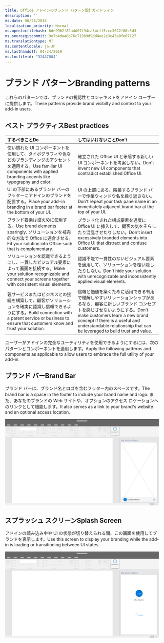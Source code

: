 ```yaml
---
title: Office アドインのブランド パターン設計ガイドライン
description: ''
ms.date: 06/26/2018
localization_priority: Normal
ms.openlocfilehash: 6de9962f82a4d07f94ca34cff5ccc3622f80c5d3
ms.sourcegitcommit: 9e7b4daa8d76c710b9d9dd4ae2e3c45e8fe07127
ms.translationtype: MT
ms.contentlocale: ja-JP
ms.lasthandoff: 04/24/2019
ms.locfileid: "32447004"
---
```

# <a name="branding-patterns"></a><span data-ttu-id="ab8ab-102">ブランド パターン</span><span class="sxs-lookup"><span data-stu-id="ab8ab-102">Branding patterns</span></span>

<span data-ttu-id="ab8ab-103">これらのパターンでは、ブランドの視認性とコンテキストをアドイン ユーザーに提供します。</span><span class="sxs-lookup"><span data-stu-id="ab8ab-103">These patterns provide brand visibilty and context to your add-in users.</span></span> 

## <a name="best-practices"></a><span data-ttu-id="ab8ab-104">ベスト プラクティス</span><span class="sxs-lookup"><span data-stu-id="ab8ab-104">Best practices</span></span>

|<span data-ttu-id="ab8ab-105">するべきこと</span><span class="sxs-lookup"><span data-stu-id="ab8ab-105">Do</span></span> |<span data-ttu-id="ab8ab-106">してはいけないこと</span><span class="sxs-lookup"><span data-stu-id="ab8ab-106">Don't</span></span>|
|:---- |:----|
| <span data-ttu-id="ab8ab-107">使い慣れた UI コンポーネントを使用して、タイポグラフィや色などのブランディングのアクセントを適用する。</span><span class="sxs-lookup"><span data-stu-id="ab8ab-107">Use familiar UI components with applied branding accents like typography and color.</span></span> | <span data-ttu-id="ab8ab-108">確立された Office UI と矛盾する新しい UI コンポーネントを考案しない。</span><span class="sxs-lookup"><span data-stu-id="ab8ab-108">Don't invent new UI components that contradict established Office UI.</span></span> | 
| <span data-ttu-id="ab8ab-109">UI の下部にあるブランド バーのフッターにアドインのブランドを配置する。</span><span class="sxs-lookup"><span data-stu-id="ab8ab-109">Place your add-in branding in a brand bar footer at the bottom of your UI.</span></span> | <span data-ttu-id="ab8ab-110">UI の上部にある、隣接するブランド バーで作業ウィンドウ名を繰り返さない。</span><span class="sxs-lookup"><span data-stu-id="ab8ab-110">Don't repeat your task pane name in an immediately adjacent brand bar at the top of your UI.</span></span> |
| <span data-ttu-id="ab8ab-111">ブランド要素は控えめに使用する。</span><span class="sxs-lookup"><span data-stu-id="ab8ab-111">Use brand elements sparingly.</span></span> <span data-ttu-id="ab8ab-112">ソリューションを補完的な方法で Office に適合させる。</span><span class="sxs-lookup"><span data-stu-id="ab8ab-112">Fit your solution into Office such that is complementary.</span></span> | <span data-ttu-id="ab8ab-113">ブランド化された構成要素を過度に Office UI に挿入して、顧客の気をそらしたり混乱させたりしない。</span><span class="sxs-lookup"><span data-stu-id="ab8ab-113">Don't insert excessively branded elements into Office UI that distract and confuse customers.</span></span> |
| <span data-ttu-id="ab8ab-114">ソリューションを認識できるようにし、一貫したビジュアル要素によって画面を接続する。</span><span class="sxs-lookup"><span data-stu-id="ab8ab-114">Make your solution recognizable and connect your screens together with consistent visual elements.</span></span> | <span data-ttu-id="ab8ab-115">認識不能で一貫性のないビジュアル要素を適用して、ソリューションを覆い隠したりしない。</span><span class="sxs-lookup"><span data-stu-id="ab8ab-115">Don't hide your solution with unrecognizable and inconsistently applied visual elements.</span></span> |
| <span data-ttu-id="ab8ab-116">親サービスまたはビジネスとの接続を構築して、顧客がソリューションを確実に認識し信頼できるようにする。</span><span class="sxs-lookup"><span data-stu-id="ab8ab-116">Build connection with a parent service or business to ensure that customers know and trust your solution.</span></span> | <span data-ttu-id="ab8ab-117">信頼と価値を築くために活用できる有用で理解しやすいリレーションシップがあるなら、顧客に新しいブランド コンセプトを感じさせないようにする。</span><span class="sxs-lookup"><span data-stu-id="ab8ab-117">Don't make customers learn a new brand concept if there is a useful and understandable relationship that can be leveraged to build trust and value.</span></span> |


<span data-ttu-id="ab8ab-118">ユーザーがアドインの完全なユーティリティを使用できるようにするには、次のパターンとコンポーネントを適用します。</span><span class="sxs-lookup"><span data-stu-id="ab8ab-118">Apply the following patterns and components as applicable to allow users to embrace the full utility of your add-in.</span></span>


## <a name="brand-bar"></a><span data-ttu-id="ab8ab-119">ブランド バー</span><span class="sxs-lookup"><span data-stu-id="ab8ab-119">Brand Bar</span></span>

<span data-ttu-id="ab8ab-120">ブランド バーは、ブランド名とロゴを含むフッター内のスペースです。</span><span class="sxs-lookup"><span data-stu-id="ab8ab-120">The brand bar is a space in the footer to include your brand name and logo.</span></span> <span data-ttu-id="ab8ab-121">また、あなたのブランドの Web サイトや、オプションのアクセス ロケーションへのリンクとして機能します。</span><span class="sxs-lookup"><span data-stu-id="ab8ab-121">It also serves as a link to your brand's website and an optional access location.</span></span>

![ブランド バー - デスクトップ作業ウィンドウの仕様](../images/add-in-brand-bar.png)

## <a name="splash-screen"></a><span data-ttu-id="ab8ab-123">スプラッシュ スクリーン</span><span class="sxs-lookup"><span data-stu-id="ab8ab-123">Splash Screen</span></span>

<span data-ttu-id="ab8ab-124">アドインの読み込み中や UI の状態が切り替えられる間、この画面を使用してブランドを表示します。</span><span class="sxs-lookup"><span data-stu-id="ab8ab-124">Use this screen to display your branding while the add-in is loading or transitioning between UI states.</span></span>

![ブランド スプラッシュ スクリーン - デスクトップ作業ウィンドウの仕様](../images/add-in-splash-screen.png)
